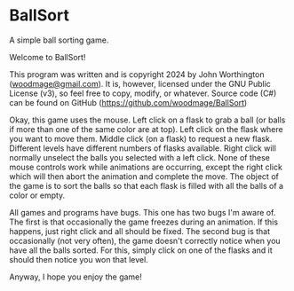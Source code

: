 # BallSort
A simple ball sorting game.

Welcome to BallSort!

This program was written and is copyright 2024 by John Worthington (woodmage@gmail.com).  It is, however, licensed under the GNU Public License (v3), so feel free to copy, modify, or whatever.  Source code (C#) can be found on GitHub (https://github.com/woodmage/BallSort)

Okay, this game uses the mouse.  Left click on a flask to grab a ball (or balls if more than one of the same color are at top).  Left click on the flask where you want to move them.  Middle click (on a flask) to request a new flask.  Different levels have different numbers of flasks available.  Right click will normally unselect the balls you selected with a left click.  None of these mouse controls work while animations are occurring, except the right click which will then abort the animation and complete the move.  The object of the game is to sort the balls so that each flask is filled with all the balls of a color or empty.

All games and programs have bugs.  This one has two bugs I'm aware of.  The first is that occasionally the game freezes during an animation.  If this happens, just right click and all should be fixed.  The second bug is that occasionally (not very often), the game doesn't correctly notice when you have all the balls sorted.  For this, simply click on one of the flasks and it should then notice you won that level.

Anyway, I hope you enjoy the game!

